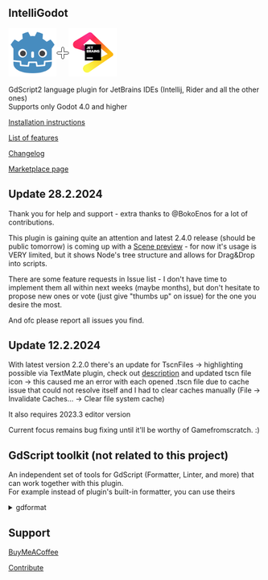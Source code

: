 ## IntelliGodot

<div style="display: flex; align-items: center;">
    <a href="https://godotengine.org">
        <img src="screens/godot.svg" alt="JetBrains" width="96">
    </a>
    <img src="screens/plus.png">
    <a href="https://www.jetbrains.com" data-ui-trademark="Copyright © 2000-2023 JetBrains s.r.o. JetBrains and the JetBrains logo are registered trademarks of JetBrains s.r.o.">
        <img src="screens/jb_beam.svg" alt="Godot" width="96">
    </a>
</div>

GdScript2 language plugin for JetBrains IDEs (Intellij, Rider and all the other ones)  
Supports only Godot 4.0 and higher

[Installation instructions](documentation%2Finstallation.md)

[List of features](documentation%2Ffeatures%2Ffeatures.md)

[Changelog](CHANGELOG.md)

[Marketplace page](https://plugins.jetbrains.com/plugin/20123-gdscript)

## Update 28.2.2024

Thank you for help and support - extra thanks to @BokoEnos for a lot of contributions.

This plugin is gaining quite an attention and latest 2.4.0 release (should be public tomorrow) is coming up with a 
[Scene preview](documentation%2Ffeatures%2Fscene_preview.md) - for now it's usage
is VERY limited, but it shows Node's tree structure and allows for Drag&Drop into scripts.

There are some feature requests in Issue list - I don't have time to implement them all within next weeks (maybe months), 
but don't hesitate to propose new ones or vote (just give "thumbs up" on issue) for the one you desire the most.

And ofc please report all issues you find.

## Update 12.2.2024

With latest version 2.2.0 there's an update for TscnFiles -> highlighting possible via TextMate plugin,
check out [description](https://gitlab.com/IceExplosive/gdscript/-/merge_requests/6) and updated tscn file icon
-> this caused me an error with each opened .tscn file due to cache issue that could not resolve itself and I had to 
clear caches manually (File -> Invalidate Caches... -> Clear file system cache)

It also requires 2023.3 editor version

Current focus remains bug fixing until it'll be worthy of Gamefromscratch. :)

## GdScript toolkit (not related to this project)

An independent set of tools for GdScript (Formatter, Linter, and more) that can work together with this plugin.  
For example instead of plugin's built-in formatter, you can use theirs 
<details>
    <summary>gdformat</summary>

- Install by their own tutorial
- Add File Watcher `Settings -> Tools -> File Watchers`
- File type: `GdScript language file`
- Scope: `Project files`
- Program: `/home/{username}/.local/bin/gdformat`
- Arguments: `-l 160 $FilePath$`
- Output paths to refresh: `$FilePath$`
- Enable Auto-save edited files to trigger the watcher
- Thanks to @e.sirkova for mentioning it.
</details>

## Support

[BuyMeACoffee](https://www.buymeacoffee.com/iceexplosive)

[Contribute](CONTRIBUTING.md)
